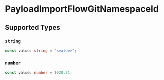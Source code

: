 # PayloadImportFlowGitNamespaceId


## Supported Types

### `string`

```typescript
const value: string = "<value>";
```

### `number`

```typescript
const value: number = 1020.71;
```

